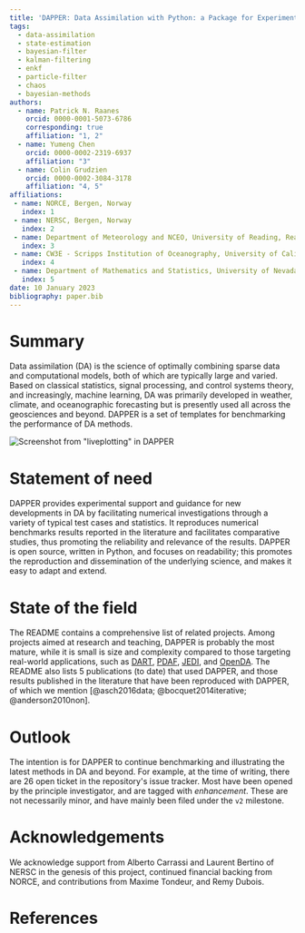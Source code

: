 ```yaml
---
title: 'DAPPER: Data Assimilation with Python: a Package for Experimental Research'
tags:
  - data-assimilation
  - state-estimation
  - bayesian-filter
  - kalman-filtering
  - enkf
  - particle-filter
  - chaos
  - bayesian-methods
authors:
  - name: Patrick N. Raanes
    orcid: 0000-0001-5073-6786
    corresponding: true
    affiliation: "1, 2"
  - name: Yumeng Chen
    orcid: 0000-0002-2319-6937
    affiliation: "3"
  - name: Colin Grudzien
    orcid: 0000-0002-3084-3178
    affiliation: "4, 5"
affiliations:
 - name: NORCE, Bergen, Norway
   index: 1
 - name: NERSC, Bergen, Norway
   index: 2
 - name: Department of Meteorology and NCEO, University of Reading, Reading, UK
   index: 3
 - name: CW3E - Scripps Institution of Oceanography, University of California, San Diego, USA
   index: 4
 - name: Department of Mathematics and Statistics, University of Nevada, Reno, USA
   index: 5
date: 10 January 2023
bibliography: paper.bib
---
```


# Summary

Data assimilation (DA) is the science of optimally combining sparse data and
computational models, both of which are typically large and varied.
Based on classical statistics, signal processing, and control systems theory,
and increasingly, machine learning, DA was primarily developed in weather,
climate, and oceanographic forecasting but is presently used all across the
geosciences and beyond.
DAPPER is a set of templates for benchmarking the performance of DA methods.

![Screenshot from "liveplotting" in DAPPER](dapper-L63.png)

# Statement of need

DAPPER provides experimental support and guidance for new developments in DA
by facilitating numerical investigations through a variety of
typical test cases and statistics. It reproduces numerical benchmarks
results reported in the literature and facilitates comparative studies,
thus promoting the reliability and relevance of the results.
DAPPER is open source, written in Python, and focuses on readability;
this promotes the reproduction and dissemination of the underlying
science, and makes it easy to adapt and extend.

# State of the field

The README contains a comprehensive list of related projects.
Among projects aimed at research and teaching,
DAPPER is probably the most mature,
while it is small is size and complexity
compared to those targeting real-world applications, such as
[DART](https://dart.ucar.edu/),
[PDAF](https://pdaf.awi.de/trac/wiki),
[JEDI](https://www.jcsda.org/jcsda-project-jedi), and
[OpenDA](https://openda.org/).
The README also lists 5 publications (to date) that used DAPPER,
and those results published in the literature that have been reproduced with DAPPER,
of which we mention [@asch2016data; @bocquet2014iterative; @anderson2010non].

# Outlook

The intention is for DAPPER to continue
benchmarking and illustrating the latest methods in DA and beyond.
For example, at the time of writing,
there are 26 open ticket in the repository's issue tracker.
Most have been opened by the principle investigator,
and are tagged with *enhancement*.
These are not necessarily minor, and have mainly been filed
under the `v2` milestone.

# Acknowledgements

We acknowledge support from Alberto Carrassi and Laurent Bertino of NERSC
in the genesis of this project, continued financial backing from NORCE,
and contributions from Maxime Tondeur, and Remy Dubois.

# References
